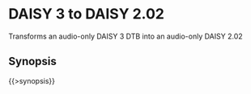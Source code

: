 <link rev="dp2:doc" href="src/main/resources/xml/daisy3-to-daisy202.xpl"/>
<link rel="rdf:type" href="http://www.daisy.org/ns/pipeline/userdoc"/>
<meta property="dc:title" content="DAISY 3 to DAISY 2.02"/>

# DAISY 3 to DAISY 2.02

Transforms an audio-only DAISY 3 DTB into an audio-only DAISY 2.02

## Synopsis

{{>synopsis}}

